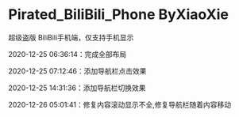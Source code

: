 # Pirated_BiliBili_Phone ByXiaoXie

超级盗版 BiliBili手机端，仅支持手机显示

2020-12-25 06:36:14：完成全部布局

2020-12-25 07:12:46：添加导航栏点击效果

2020-12-25 14:31:36：添加导航栏切换效果

2020-12-26 05:01:41：修复内容滚动显示不全,修复导航栏随着内容移动

